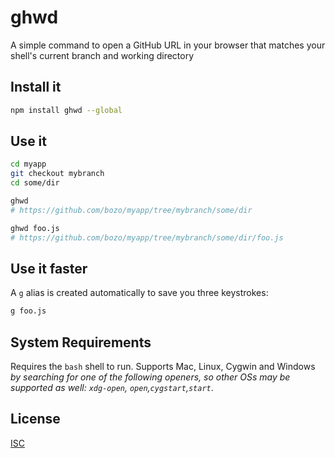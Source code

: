 # ghwd

A simple command to open a GitHub URL in your browser that matches your shell's current branch and working directory

## Install it

```sh
npm install ghwd --global
```

## Use it

```sh
cd myapp
git checkout mybranch
cd some/dir

ghwd
# https://github.com/bozo/myapp/tree/mybranch/some/dir

ghwd foo.js
# https://github.com/bozo/myapp/tree/mybranch/some/dir/foo.js
```

## Use it faster

A `g` alias is created automatically to save you three keystrokes:

```sh
g foo.js
```

## System Requirements

Requires the `bash` shell to run. Supports Mac, Linux, Cygwin and Windows *by searching for one of the following openers, so other OSs may be supported as well: `xdg-open`, `open`,`cygstart`,`start`*.

## License

[ISC](http://opensource.org/licenses/ISC)
